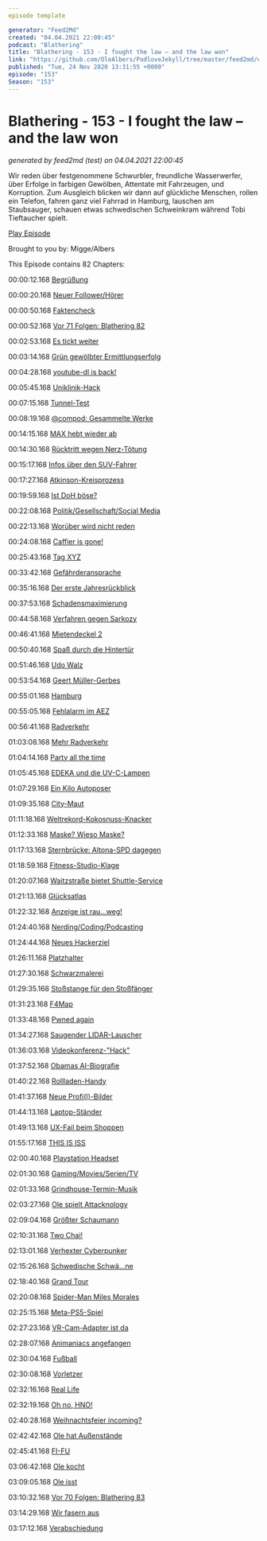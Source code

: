 ```yaml
---
episode template

generator: "Feed2Md"
created: "04.04.2021 22:00:45"
podcast: "Blathering"
title: "Blathering - 153 - I fought the law – and the law won"
link: "https://github.com/OleAlbers/PodloveJekyll/tree/master/feed2md/example/export/seasons/5/2020/11/Blathering - 153 - I fought the law – and the law won.md"
published: "Tue, 24 Nov 2020 13:31:55 +0000"
episode: "153"
Season: "153"
---
```


# Blathering - 153 - I fought the law – and the law won
_generated by feed2md (test) on 04.04.2021 22:00:45_

Wir reden über festgenommene Schwurbler, freundliche Wasserwerfer, über Erfolge in farbigen Gewölben, Attentate mit Fahrzeugen, und Korruption. Zum Ausgleich blicken wir dann auf glückliche Menschen, rollen ein Telefon, fahren ganz viel Fahrrad in Hamburg, lauschen am Staubsauger, schauen etwas schwedischen Schweinkram während Tobi Tieftaucher spielt.

[Play Episode](https://www.blathering.de/podlove/file/1398/s/feed/c/mp3/blathering_153.mp3)

Brought to you by: Migge/Albers

This Episode contains 82 Chapters:


00:00:12.168 [Begrüßung]()

00:00:20.168 [Neuer Follower/Hörer](https://twitter.com/AngeliterPeters)

00:00:50.168 [Faktencheck]()

00:00:52.168 [Vor 71 Folgen: Blathering 82](https://sendegate.de/t/kritischer-fehler/12510/29)

00:02:53.168 [Es tickt weiter](https://www.zdnet.de/88389777/us-wirtschaftsministerium-akzeptiert-gekipptes-tiktok-verbot/)

00:03:14.168 [Grün gewölbter Ermittlungserfolg](https://taz.de/Juwelendiebstahl-aus-dem-Gruenen-Gewoelbe/!5729355/)

00:04:28.168 [youtube-dl is back!](https://github.blog/2020-11-16-standing-up-for-developers-youtube-dl-is-back/)

00:05:45.168 [Uniklinik-Hack](https://www.golem.de/news/nach-hackerangriff-ermittlungen-wegen-fahrlaessiger-toetung-eingestellt-2011-152177.html)

00:07:15.168 [Tunnel-Test](https://www.ndr.de/fernsehen/sendungen/hamburg_journal/A7-Deckel-in-Stellingen-besteht-Feuerprobe,hamj102662.html)

00:08:19.168 [@compod: Gesammelte Werke](https://twitter.com/search?q=(from%3Acompod)%20(%40blathering_pod)%20until%3A2020-11-24%20since%3A2020-11-17&src=typed_query&f=live)

00:14:15.168 [MAX hebt wieder ab](https://www.rnd.de/wirtschaft/us-behorde-startverbot-fur-boeings-krisenjet-737-max-aufgehoben-O3VPBIKQ3ZETNKRXPZXBBG7DRI.html)

00:14:30.168 [Rücktritt wegen Nerz-Tötung](https://www.rnd.de/politik/totung-von-nerzen-in-danemark-rucktritt-von-lebensmittelminister-jensen-DUJJYI2C2XHCV6D223DBPLRALM.html)

00:15:17.168 [Infos über den SUV-Fahrer](https://tatorthu.noblogs.org/?p=18)

00:17:27.168 [Atkinson-Kreisprozess](https://www.ioniq-forum.de/forum/thread/1015-motorleben/?pageNo=3)

00:19:59.168 [Ist DoH böse?](https://www.zdnet.de/88389937/mozilla-befragt-regierungen-und-isps-zur-einfuehrung-von-dns-over-https/)

00:22:08.168 [Politik/Gesellschaft/Social Media]()

00:22:13.168 [Worüber wird nicht reden](https://twitter.com/RND_de/status/1328803814305050627)

00:24:08.168 [Caffier is gone!](https://www.mueritzportal.de/news/ruecktritt-von-innenminister-lorenz-caffier.html)

00:25:43.168 [Tag XYZ](https://www.zeit.de/politik/deutschland/2020-11/afd-verbot-bundestag-radikalisierung-dierk-borstel-rechtsextremismus)

00:33:42.168 [Gefährderansprache](https://www.tagesspiegel.de/berlin/polizei-justiz/vor-geplanten-corona-protesten-durchsuchung-bei-verschwoerungstheoretiker-attila-hildmann/26633498.html)

00:35:16.168 [Der erste Jahresrückblick](https://www.youtube.com/watch?v=EzlCOg-37hI)

00:37:53.168 [Schadensmaximierung](https://www.rnd.de/politik/us-wahl-trump-anwalte-verstricken-sich-in-verschworungserzahlungen-TB67DXJZUWP3XZJ5R7ISDX4SGQ.html)

00:44:58.168 [Verfahren gegen Sarkozy](https://taz.de/Strafprozess-gegen-Sarkozy/!5727238/)

00:46:41.168 [Mietendeckel 2](https://www.rbb24.de/politik/beitrag/2020/11/mietendeckel-berlin-zweite-stufe-in-kraft.html)

00:50:40.168 [Spaß durch die Hintertür](https://twitter.com/tazgezwitscher/status/1328786233774977024)

00:51:46.168 [Udo Walz](https://de.wikipedia.org/wiki/Udo_Walz)

00:53:54.168 [Geert Müller-Gerbes](https://de.wikipedia.org/wiki/Geert_M%C3%BCller-Gerbes)

00:55:01.168 [Hamburg]()

00:55:05.168 [Fehlalarm im AEZ](https://www.rnd.de/panorama/zeugin-meldet-verdachtige-person-polizeieinsatz-in-hamburger-einkaufszentrum-YYNYCM2WWQ2OLEMXSQ73AG2JQY.html)

00:56:41.168 [Radverkehr](https://www.hamburg.de/pressearchiv-fhh/14632838/2020-11-17-bvm-radverkehr/)

01:03:08.168 [Mehr Radverkehr](https://hamburg1.de/nachrichten/46921/Deutlich_mehr_Radverkehr_in_Hamburg.html)

01:04:14.168 [Party all the time](https://www.rnd.de/panorama/polizei-lost-poolparty-in-hamburg-auf-veranstalter-festgenommen-YY5P6SOIO6CPVYKXXJYUSDDGCY.html)

01:05:45.168 [EDEKA und die UV-C-Lampen](https://www.ndr.de/fernsehen/sendungen/hamburg_journal/Pilotprojekt-Edeka-will-mit-UV-C-Lampen-Coronaviren-abtoeten,hamj102574.html)

01:07:29.168 [Ein Kilo Autoposer](https://www.presseportal.de/blaulicht/pm/6337/4768063)

01:09:35.168 [City-Maut](https://www.ndr.de/nachrichten/hamburg/Polizei-bittet-Autofahrer-am-Jungfernstieg-zur-Kasse,jungfernstieg258.html)

01:11:18.168 [Weltrekord-Kokosnuss-Knacker](https://www.ndr.de/fernsehen/sendungen/hamburg_journal/Weltrekord-im-Kokosnuss-Knacken,hamj102672.html)

01:12:33.168 [Maske? Wieso Maske?](http://www.bsb-hamburg.de/index.php?id=411#c6795)

01:17:13.168 [Sternbrücke: Altona-SPD dagegen](https://www.ndr.de/fernsehen/sendungen/hamburg_journal/Streit-um-Sanierung-der-Sternbruecke-in-Altona-geht-weiter,hamj102752.html)

01:18:59.168 [Fitness-Studio-Klage](https://hamburg1.de/nachrichten/46956/Schliessung_von_Fitnessstudios_rechtmaessig.html)

01:20:07.168 [Waitzstraße bietet Shuttle-Service](https://hamburg1.de/nachrichten/46935/Gehoeren_Schaufensterunfaelle_der_Vergangenheit_an.html)

01:21:13.168 [Glücksatlas](https://hamburg1.de/nachrichten/46931/Norddeutsche_am_gluecklichsten.html)

01:22:32.168 [Anzeige ist rau...weg!](https://twitter.com/abendblatt/status/1330873756223463424)

01:24:40.168 [Nerding/Coding/Podcasting]()

01:24:44.168 [Neues Hackerziel](https://www.zdnet.de/88389771/microsoft-warnt-vor-hackerangriffen-auf-hersteller-von-covid-19-impfstoffen/)

01:26:11.168 [Platzhalter](https://twitter.com/stammtischphilo/status/1328746030947512321)

01:27:30.168 [Schwarzmalerei](https://twitter.com/stammtischphilo/status/1328994180975235075)

01:29:35.168 [Stoßstange für den Stoßfänger](http://4bumpers.com/)

01:31:23.168 [F4Map](https://twitter.com/tmigge/status/1329330404403400704)

01:33:48.168 [Pwned again](https://twitter.com/stammtischphilo/status/1329399212493123584)

01:34:27.168 [Saugender LIDAR-Lauscher](https://www.golem.de/news/hack-wenn-der-saugroboter-zur-wanze-wird-2011-152296.html)

01:36:03.168 [Videokonferenz-"Hack"](https://www.n-tv.de/der_tag/Journalist-hackt-sich-in-Treffen-von-EU-Verteidigungsministern-article22183475.html)

01:37:52.168 [Obamas AI-Biografie](https://slate.com/culture/2020/11/what-is-barack-obama-book-university-press-amazon.html)

01:40:22.168 [Rollladen-Handy](https://video.golem.de/handy/25260/oppo-inno-day-herstellervideo.html)

01:41:37.168 [Neue Profi(l)-Bilder](https://www.blathering.de/ueber-blathering/)

01:44:13.168 [Laptop-Ständer](https://www.idealo.de/preisvergleich/MainSearchProductCategory.html?q=DOB+SECHS+Laptop+St%C3%A4nder)

01:49:13.168 [UX-Fail beim Shoppen](https://twitter.com/stammtischphilo/status/1330814304241807360)

01:55:17.168 [THIS IS ISS](https://twitter.com/tmigge/status/1330514755002511362)

02:00:40.168 [Playstation Headset](https://www.playstation.com/de-de/explore/accessories/gold-wireless-headset/)

02:01:30.168 [Gaming/Movies/Serien/TV]()

02:01:33.168 [Grindhouse-Termin-Musik](https://twitter.com/tmigge/status/1328672558594584578)

02:03:27.168 [Ole spielt Attacknology](https://twitter.com/stammtischphilo/status/1328762576986050561)

02:09:04.168 [Größter Schaumann](https://twitter.com/stammtischphilo/status/1328794619363123202)

02:10:31.168 [Two Chai!](https://twitter.com/stammtischphilo/status/1328828991831150594)

02:13:01.168 [Verhexter Cyberpunker](https://twitter.com/stammtischphilo/status/1329474482394832896)

02:15:26.168 [Schwedische Schwä...ne](https://twitter.com/stammtischphilo/status/1329925226948403205)

02:18:40.168 [Grand Tour](https://twitter.com/stammtischphilo/status/1329822873805053955)

02:20:08.168 [Spider-Man Miles Morales](https://twitter.com/stammtischphilo/status/1330476156856971264)

02:25:15.168 [Meta-PS5-Spiel](https://twitter.com/stammtischphilo/status/1330598852014039041)

02:27:23.168 [VR-Cam-Adapter ist da](https://camera-adaptor.support.playstation.com/de-de)

02:28:07.168 [Animaniacs angefangen](https://www.youtube.com/watch?v=fNCDu4nmt8M)

02:30:04.168 [Fußball]()

02:30:08.168 [Vorletzer](https://www.fcstpauli.com/news/der-fc-st-pauli-verliert-beim-sc-paderborn-2021/)

02:32:16.168 [Real Life]()

02:32:19.168 [Oh no, HNO!](https://de.wikipedia.org/wiki/Conchotomie)

02:40:28.168 [Weihnachtsfeier incoming?](https://twitter.com/stammtischphilo/status/1329494442949087239)

02:42:42.168 [Ole hat Außenstände](https://twitter.com/stammtischphilo/status/1329514470666870787)

02:45:41.168 [FI-FU](https://de.wikipedia.org/wiki/Fehlerstrom-Schutzschalter)

03:06:42.168 [Ole kocht](https://twitter.com/stammtischphilo/status/1330140803956690948)

03:09:05.168 [Ole isst](https://twitter.com/stammtischphilo/status/1330470450535800832)

03:10:32.168 [Vor 70 Folgen: Blathering 83](https://www.blathering.de/2019/07/blathering-083-ueber-alle-maassen-bekloppt/)

03:14:29.168 [Wir fasern aus]()

03:17:12.168 [Verabschiedung]()


